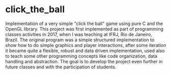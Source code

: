 # click_the_ball
Implementation of a very simple "click the ball" game using pure C and the OpenGL library. This project was first implemented as part of programming classes activities in 2017, when I was teaching at IFRJ, Rio de Janeiro, Brazil. The original program was a simple structured implementation to show how to do simple graphics and player interactions, after some iteration it became quite a flexible, robust and data driven implementation, used also to teach some other programming concepts like code organization, data handling and abstraction. The goal is to develop the project even further in future classes and with the participation of students.
